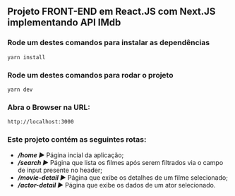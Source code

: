 ## Projeto FRONT-END em React.JS com Next.JS implementando API IMdb

### Rode um destes comandos para instalar as dependências

```
yarn install
```

### Rode um destes comandos para rodar o projeto

```
yarn dev
```

### Abra o Browser na URL:

```
http://localhost:3000
```

### Este projeto contém as seguintes rotas:

- ***/home ►*** Página incial da aplicação;
- ***/search ►*** Página que lista os filmes após serem filtrados via o campo de input presente no header;
- ***/movie-detail ►*** Página que exibe os detalhes de um filme selecionado;
- ***/actor-detail ►*** Página que exibe os dados de um ator selecionado.
